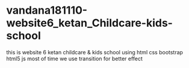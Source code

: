 # vandana181110-website6_ketan_Childcare-kids-school
this is website 6 ketan childcare &amp; kids school using html css bootstrap html5 js most of time we use transition for better effect
